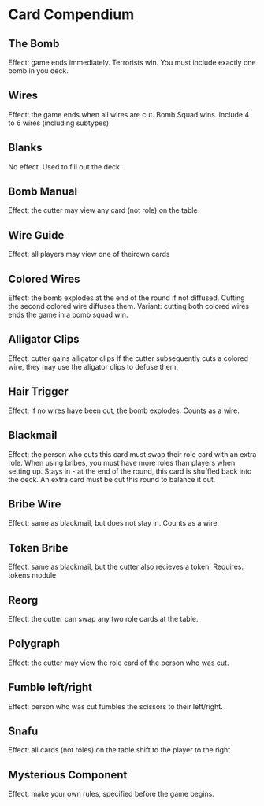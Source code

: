 # Card Compendium

## The Bomb
Effect: game ends immediately. Terrorists win.
You must include exactly one bomb in you deck.

## Wires
Effect: the game ends when all wires are cut. Bomb Squad wins.
Include 4 to 6 wires (including subtypes)

## Blanks
No effect. Used to fill out the deck.

## Bomb Manual
Effect: the cutter may view any card (not role) on the table

## Wire Guide
Effect: all players may view one of theirown cards

## Colored Wires
Effect: the bomb explodes at the end of the round if not diffused.
Cutting the second colored wire diffuses them.
Variant: cutting both colored wires ends the game in a bomb squad win.

## Alligator Clips
Effect: cutter gains alligator clips
If the cutter subsequently cuts a colored wire, they may use the aligator clips to defuse them.

## Hair Trigger
Effect: if no wires have been cut, the bomb explodes. Counts as a wire.

## Blackmail
Effect: the person who cuts this card must swap their role card with an extra role. When using bribes, you must have more roles than players when setting up.
Stays in - at the end of the round, this card is shuffled back into the deck. An extra card must be cut this round to balance it out.

## Bribe Wire
Effect: same as blackmail, but does not stay in.
Counts as a wire.

## Token Bribe
Effect: same as blackmail, but the cutter also recieves a token.
Requires: tokens module

## Reorg
Effect: the cutter can swap any two role cards at the table.

## Polygraph
Effect: the cutter may view the role card of the person who was cut.

## Fumble left/right
Effect: person who was cut fumbles the scissors to their left/right.

## Snafu
Effect: all cards (not roles) on the table shift to the player to the right.

## Mysterious Component
Effect: make your own rules, specified before the game begins.
